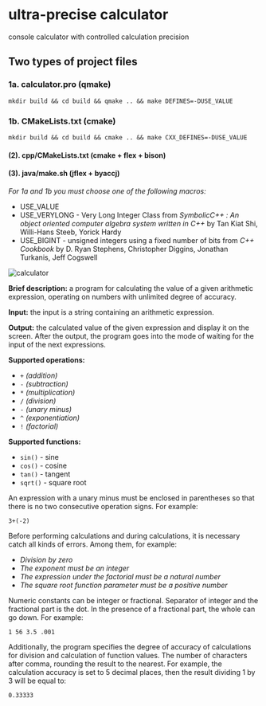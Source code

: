 # ultra-precise calculator
console calculator with controlled calculation precision

## Two types of project files

### 1a. calculator.pro (qmake)
`mkdir build && cd build && qmake .. && make DEFINES=-DUSE_VALUE`

### 1b. CMakeLists.txt (cmake)
`mkdir build && cd build && cmake .. && make CXX_DEFINES=-DUSE_VALUE`

#### (2). cpp/CMakeLists.txt (cmake + flex + bison)

#### (3). java/make.sh (jflex + byaccj)

*For 1a and 1b you must choose one of the following macros:*

- USE_VALUE
- USE_VERYLONG - Very Long Integer Class from *SymbolicC++ : An object oriented computer algebra system written in C++* by Tan Kiat Shi, Willi-Hans Steeb, Yorick Hardy
- USE_BIGINT - unsigned integers using a fixed number of bits from *C++ Cookbook* by D. Ryan Stephens, Christopher Diggins, Jonathan Turkanis, Jeff Cogswell

![calculator](https://user-images.githubusercontent.com/20319403/118359144-bc0cc580-b58a-11eb-83e1-3d3f0aabc0d8.png)

**Brief description:** a program for calculating the value of a given 
arithmetic expression, operating on numbers with unlimited degree of accuracy.

**Input:** the input is a string containing an arithmetic expression.

**Output:** the calculated value of the given expression and display it on the 
screen. After the output, the program goes into the mode of waiting for the 
input of the next expressions.

**Supported operations:**
- `+` *(addition)*
- `-` *(subtraction)*
- `*` *(multiplication)*
- `/` *(division)*
- `-` *(unary minus)*
- `^` *(exponentiation)*
- `!` *(factorial)*

**Supported functions:**
- `sin()` - sine
- `cos()` - cosine
- `tan()` - tangent
- `sqrt()` - square root

An expression with a unary minus must be enclosed in parentheses so that there 
is no two consecutive operation signs. For example:
```
3+(-2)
```
Before performing calculations and during calculations, it is necessary catch 
all kinds of errors. Among them, for example:

- *Division by zero*
- *The exponent must be an integer*
- *The expression under the factorial must be a natural number*
- *The square root function parameter must be a positive number*

Numeric constants can be integer or fractional. Separator of integer and the 
fractional part is the dot. In the presence of a fractional part, the whole can 
go down. For example:
```
1 56 3.5 .001
```
Additionally, the program specifies the degree of accuracy of calculations for 
division and calculation of function values. The number of characters after 
comma, rounding the result to the nearest. For example, the calculation 
accuracy is set to 5 decimal places, then the result dividing 1 by 3 will be 
equal to:
```
0.33333
```

